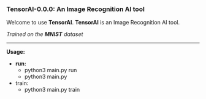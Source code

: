 ### TensorAI-0.0.0: An Image Recognition AI tool ###

Welcome to use **TensorAI**. **TensorAI** is an Image Recognition AI tool.

<i>Trained on the **MNIST** dataset</i>
<hr />

**Usage:**

* **run:**
  * python3 main.py run
  * python3 main.py
* train:
  * python3 main.py train